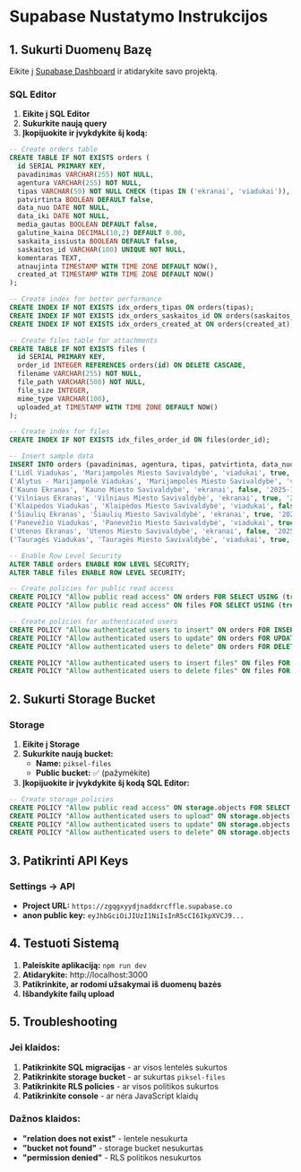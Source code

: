 # Supabase Nustatymo Instrukcijos

## 1. Sukurti Duomenų Bazę

Eikite į [Supabase Dashboard](https://supabase.com/dashboard) ir atidarykite savo projektą.

### SQL Editor
1. **Eikite į SQL Editor**
2. **Sukurkite naują query**
3. **Įkopijuokite ir įvykdykite šį kodą:**

```sql
-- Create orders table
CREATE TABLE IF NOT EXISTS orders (
  id SERIAL PRIMARY KEY,
  pavadinimas VARCHAR(255) NOT NULL,
  agentura VARCHAR(255) NOT NULL,
  tipas VARCHAR(50) NOT NULL CHECK (tipas IN ('ekranai', 'viadukai')),
  patvirtinta BOOLEAN DEFAULT false,
  data_nuo DATE NOT NULL,
  data_iki DATE NOT NULL,
  media_gautas BOOLEAN DEFAULT false,
  galutine_kaina DECIMAL(10,2) DEFAULT 0.00,
  saskaita_issiusta BOOLEAN DEFAULT false,
  saskaitos_id VARCHAR(100) UNIQUE NOT NULL,
  komentaras TEXT,
  atnaujinta TIMESTAMP WITH TIME ZONE DEFAULT NOW(),
  created_at TIMESTAMP WITH TIME ZONE DEFAULT NOW()
);

-- Create index for better performance
CREATE INDEX IF NOT EXISTS idx_orders_tipas ON orders(tipas);
CREATE INDEX IF NOT EXISTS idx_orders_saskaitos_id ON orders(saskaitos_id);
CREATE INDEX IF NOT EXISTS idx_orders_created_at ON orders(created_at);

-- Create files table for attachments
CREATE TABLE IF NOT EXISTS files (
  id SERIAL PRIMARY KEY,
  order_id INTEGER REFERENCES orders(id) ON DELETE CASCADE,
  filename VARCHAR(255) NOT NULL,
  file_path VARCHAR(500) NOT NULL,
  file_size INTEGER,
  mime_type VARCHAR(100),
  uploaded_at TIMESTAMP WITH TIME ZONE DEFAULT NOW()
);

-- Create index for files
CREATE INDEX IF NOT EXISTS idx_files_order_id ON files(order_id);

-- Insert sample data
INSERT INTO orders (pavadinimas, agentura, tipas, patvirtinta, data_nuo, data_iki, media_gautas, galutine_kaina, saskaita_issiusta, saskaitos_id, komentaras) VALUES
('Lidl Viadukas', 'Marijampolės Miesto Savivaldybė', 'viadukai', true, '2025-09-15', '2025-09-22', true, 2500.00, true, 'INV-2024-001', 'Sėkmingai įgyvendintas projektas'),
('Alytus - Marijampolė Viadukas', 'Marijampolės Miesto Savivaldybė', 'viadukai', true, '2025-08-01', '2025-08-15', true, 3200.00, true, 'INV-2024-002', 'Darbai baigti anksčiau termino'),
('Kauno Ekranas', 'Kauno Miesto Savivaldybė', 'ekranai', false, '2025-10-01', '2025-10-31', false, 1800.00, false, 'INV-2024-003', 'Laukia patvirtinimo'),
('Vilniaus Ekranas', 'Vilniaus Miesto Savivaldybė', 'ekranai', true, '2025-07-15', '2025-07-30', true, 2100.00, true, 'INV-2024-004', 'Projektas sėkmingai įgyvendintas'),
('Klaipėdos Viadukas', 'Klaipėdos Miesto Savivaldybė', 'viadukai', false, '2025-11-01', '2025-11-30', false, 4500.00, false, 'INV-2024-005', 'Planuojama pradėti spalį'),
('Šiaulių Ekranas', 'Šiaulių Miesto Savivaldybė', 'ekranai', true, '2025-06-01', '2025-06-15', true, 1600.00, true, 'INV-2024-006', 'Darbai baigti laiku'),
('Panevėžio Viadukas', 'Panevėžio Miesto Savivaldybė', 'viadukai', true, '2025-05-15', '2025-05-30', true, 3800.00, true, 'INV-2024-007', 'Projektas sėkmingai įgyvendintas'),
('Utenos Ekranas', 'Utenos Miesto Savivaldybė', 'ekranai', false, '2025-12-01', '2025-12-31', false, 1400.00, false, 'INV-2024-008', 'Laukia patvirtinimo'),
('Tauragės Viadukas', 'Tauragės Miesto Savivaldybė', 'viadukai', true, '2025-04-01', '2025-04-15', true, 2900.00, true, 'INV-2024-009', 'Darbai baigti anksčiau termino');

-- Enable Row Level Security
ALTER TABLE orders ENABLE ROW LEVEL SECURITY;
ALTER TABLE files ENABLE ROW LEVEL SECURITY;

-- Create policies for public read access
CREATE POLICY "Allow public read access" ON orders FOR SELECT USING (true);
CREATE POLICY "Allow public read access" ON files FOR SELECT USING (true);

-- Create policies for authenticated users
CREATE POLICY "Allow authenticated users to insert" ON orders FOR INSERT WITH CHECK (true);
CREATE POLICY "Allow authenticated users to update" ON orders FOR UPDATE USING (true);
CREATE POLICY "Allow authenticated users to delete" ON orders FOR DELETE USING (true);

CREATE POLICY "Allow authenticated users to insert files" ON files FOR INSERT WITH CHECK (true);
CREATE POLICY "Allow authenticated users to delete files" ON files FOR DELETE USING (true);
```

## 2. Sukurti Storage Bucket

### Storage
1. **Eikite į Storage**
2. **Sukurkite naują bucket:**
   - **Name:** `piksel-files`
   - **Public bucket:** ✅ (pažymėkite)
3. **Įkopijuokite ir įvykdykite šį kodą SQL Editor:**

```sql
-- Create storage policies
CREATE POLICY "Allow public read access" ON storage.objects FOR SELECT USING (bucket_id = 'piksel-files');
CREATE POLICY "Allow authenticated users to upload" ON storage.objects FOR INSERT WITH CHECK (bucket_id = 'piksel-files');
CREATE POLICY "Allow authenticated users to update" ON storage.objects FOR UPDATE USING (bucket_id = 'piksel-files');
CREATE POLICY "Allow authenticated users to delete" ON storage.objects FOR DELETE USING (bucket_id = 'piksel-files');
```

## 3. Patikrinti API Keys

### Settings → API
- **Project URL:** `https://zgqgxyydjnaddxrcffle.supabase.co`
- **anon public key:** `eyJhbGciOiJIUzI1NiIsInR5cCI6IkpXVCJ9...`

## 4. Testuoti Sistemą

1. **Paleiskite aplikaciją:** `npm run dev`
2. **Atidarykite:** http://localhost:3000
3. **Patikrinkite, ar rodomi užsakymai iš duomenų bazės**
4. **Išbandykite failų upload**

## 5. Troubleshooting

### Jei klaidos:
1. **Patikrinkite SQL migracijas** - ar visos lentelės sukurtos
2. **Patikrinkite storage bucket** - ar sukurtas `piksel-files`
3. **Patikrinkite RLS policies** - ar visos politikos sukurtos
4. **Patikrinkite console** - ar nėra JavaScript klaidų

### Dažnos klaidos:
- **"relation does not exist"** - lentele nesukurta
- **"bucket not found"** - storage bucket nesukurtas
- **"permission denied"** - RLS politikos nesukurtos
